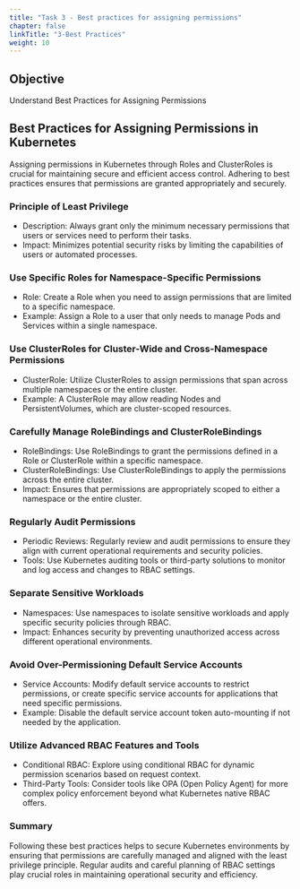 ```yaml
---
title: "Task 3 - Best practices for assigning permissions"
chapter: false
linkTitle: "3-Best Practices"
weight: 10
---
```


## Objective

Understand Best Practices for Assigning Permissions

## Best Practices for Assigning Permissions in Kubernetes

Assigning permissions in Kubernetes through Roles and ClusterRoles is crucial for maintaining secure and efficient access control. Adhering to best practices ensures that permissions are granted appropriately and securely.

### Principle of Least Privilege

- Description: Always grant only the minimum necessary permissions that users or services need to perform their tasks.
- Impact: Minimizes potential security risks by limiting the capabilities of users or automated processes.

### Use Specific Roles for Namespace-Specific Permissions

- Role: Create a Role when you need to assign permissions that are limited to a specific namespace.
- Example: Assign a Role to a user that only needs to manage Pods and Services within a single namespace.

### Use ClusterRoles for Cluster-Wide and Cross-Namespace Permissions

- ClusterRole: Utilize ClusterRoles to assign permissions that span across multiple namespaces or the entire cluster.
- Example: A ClusterRole may allow reading Nodes and PersistentVolumes, which are cluster-scoped resources.

### Carefully Manage RoleBindings and ClusterRoleBindings

- RoleBindings: Use RoleBindings to grant the permissions defined in a Role or ClusterRole within a specific namespace.
- ClusterRoleBindings: Use ClusterRoleBindings to apply the permissions across the entire cluster.
- Impact: Ensures that permissions are appropriately scoped to either a namespace or the entire cluster.

### Regularly Audit Permissions

- Periodic Reviews: Regularly review and audit permissions to ensure they align with current operational requirements and security policies.
- Tools: Use Kubernetes auditing tools or third-party solutions to monitor and log access and changes to RBAC settings.

### Separate Sensitive Workloads

- Namespaces: Use namespaces to isolate sensitive workloads and apply specific security policies through RBAC.
- Impact: Enhances security by preventing unauthorized access across different operational environments.

### Avoid Over-Permissioning Default Service Accounts

- Service Accounts: Modify default service accounts to restrict permissions, or create specific service accounts for applications that need specific permissions.
- Example: Disable the default service account token auto-mounting if not needed by the application.

### Utilize Advanced RBAC Features and Tools

- Conditional RBAC: Explore using conditional RBAC for dynamic permission scenarios based on request context.
- Third-Party Tools: Consider tools like OPA (Open Policy Agent) for more complex policy enforcement beyond what Kubernetes native RBAC offers.

### Summary

Following these best practices helps to secure Kubernetes environments by ensuring that permissions are carefully managed and aligned with the least privilege principle. Regular audits and careful planning of RBAC settings play crucial roles in maintaining operational security and efficiency.

